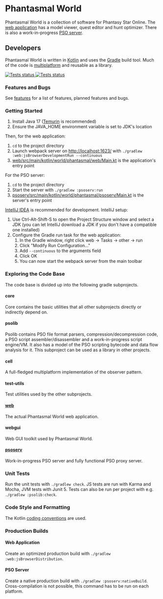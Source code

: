 # Phantasmal World

Phantasmal World is a collection of software for Phantasy Star Online.
The [web application](https://www.phantasmal.world/) has a model viewer, quest editor and hunt
optimizer. There is also a work-in-progress [PSO server](psoserv/README.md).

## Developers

Phantasmal World is written in [Kotlin](https://kotlinlang.org/) and uses
the [Gradle](https://gradle.org/) build tool. Much of the code
is [multiplatform](https://kotlinlang.org/docs/multiplatform.html) and reusable as a library.

<a href="https://github.com/DaanVandenBosch/phantasmal-world/actions?query=workflow%3ATests">
<img alt="Tests status" src="https://github.com/DaanVandenBosch/phantasmal-world/workflows/Tests/badge.svg">
</a>

<a href="https://github.com/DaanVandenBosch/phantasmal-world/actions?query=workflow%3ADeploy">
<img alt="Tests status" src="https://github.com/DaanVandenBosch/phantasmal-world/workflows/Deploy/badge.svg">
</a>

### Features and Bugs

See [features](./FEATURES.md) for a list of features, planned features and bugs.

### Getting Started

1. Install Java 17 ([Temurin](https://adoptium.net/temurin/releases/?version=17&package=jdk) is
   recommended)
2. Ensure the JAVA_HOME environment variable is set to JDK's location

Then, for the web application:

1. `cd` to the project directory
2. Launch webpack server on [http://localhost:1623/](http://localhost:1623/)
   with `./gradlew :web:jsBrowserDevelopmentRun --continuous`
3. [web/src/main/kotlin/world/phantasmal/web/Main.kt](web/src/main/kotlin/world/phantasmal/web/Main.kt)
   is the application's entry point

For the PSO server:

1. `cd` to the project directory
2. Start the server with `./gradlew :psoserv:run`
3. [psoserv/src/main/kotlin/world/phantasmal/psoserv/Main.kt](psoserv/src/main/kotlin/world/phantasmal/psoserv/Main.kt)
   is the server's entry point

[IntelliJ IDEA](https://www.jetbrains.com/idea/download/) is recommended for development. IntelliJ
setup:

1. Use Ctrl-Alt-Shift-S to open the Project Structure window and select a JDK (you can let IntelliJ
   download a JDK if you don't have a compatible one installed)
2. Configure the Gradle run task for the web application:
    1. In the Gradle window, right click web -> Tasks -> other -> run
    2. Click "Modify Run Configuration..."
    3. Add `--continuous` to the arguments field
    4. Click OK
    5. You can now start the webpack server from the main toolbar

### Exploring the Code Base

The code base is divided up into the following gradle subprojects.

#### core

Core contains the basic utilities that all other subprojects directly or indirectly depend on.

#### psolib

Psolib contains PSO file format parsers, compression/decompression code, a PSO script
assembler/disassembler and a work-in-progress script engine/VM. It also has a model of the PSO
scripting bytecode and data flow analysis for it. This subproject can be used as a library in other
projects.

#### cell

A full-fledged multiplatform implementation of the observer pattern.

#### test-utils

Test utilities used by the other subprojects.

#### [web](web/README.md)

The actual Phantasmal World web application.

#### webgui

Web GUI toolkit used by Phantasmal World.

#### [psoserv](psoserv/README.md)

Work-in-progress PSO server and fully functional PSO proxy server.

### Unit Tests

Run the unit tests with `./gradlew check`. JS tests are run with Karma and Mocha, JVM tests with
Junit 5. Tests can also be run per project with e.g. `./gradlew :psolib:check`.

### Code Style and Formatting

The Kotlin [coding conventions](https://kotlinlang.org/docs/coding-conventions.html) are used.

### Production Builds

#### Web Application

Create an optimized production build with `./gradlew :web:jsBrowserDistribution`.

#### PSO Server

Create a native production build with `./gradlew :psoserv:nativeBuild`. Cross-compilation is not
possible, this command has to be run on each platform.
